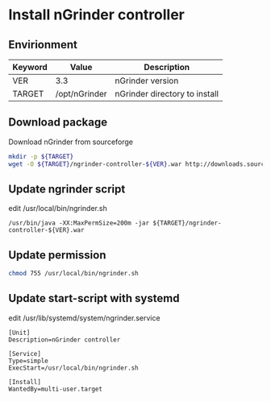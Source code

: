 # Install nGrinder controller

## Envirionment

Keyword     |   Value       | Description
----        |   ----        | ----
VER         | 3.3           | nGrinder version
TARGET      | /opt/nGrinder | nGrinder directory to install

## Download package

Download nGrinder from sourceforge

~~~bash
mkdir -p ${TARGET}
wget -O ${TARGET}/ngrinder-controller-${VER}.war http://downloads.sourceforge.net/project/ngrinder/ngrinder-3.3/ngrinder-controller-3.3.war?r=https%3A%2F%2Fsourceforge.net%2Fprojects%2Fngrinder%2Ffiles%2Fngrinder-3.3%2Fngrinder-controller-3.3.war%2Fdownload&ts=1455587749&use_mirror=jaist
~~~

## Update ngrinder script

edit /usr/local/bin/ngrinder.sh

~~~text
/usr/bin/java -XX:MaxPermSize=200m -jar ${TARGET}/ngrinder-controller-${VER}.war
~~~

## Update permission

~~~bash
chmod 755 /usr/local/bin/ngrinder.sh
~~~

## Update start-script with systemd

edit /usr/lib/systemd/system/ngrinder.service

~~~text
[Unit]
Description=nGrinder controller

[Service]
Type=simple
ExecStart=/usr/local/bin/ngrinder.sh

[Install]
WantedBy=multi-user.target
~~~
